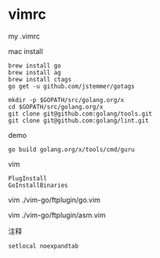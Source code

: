 # vimrc

my .vimrc 

mac install
```shell
brew install go
brew install ag
brew install ctags
go get -u github.com/jstemmer/gotags

mkdir -p $GOPATH/src/golang.org/x
cd $GOPATH/src/golang.org/x
git clone git@github.com:golang/tools.git
git clone git@github.com:golang/lint.git
```

demo
```shell
go build golang.org/x/tools/cmd/guru
```

vim

```
PlugInstall
GoInstallBinaries
```

vim ./vim-go/ftplugin/go.vim

vim ./vim-go/ftplugin/asm.vim

注释
```
setlocal noexpandtab
```

